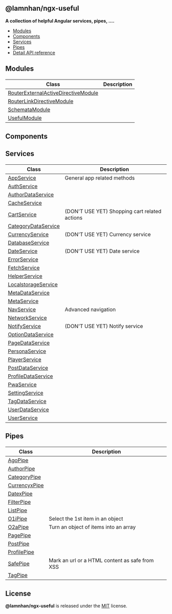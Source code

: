 <section id="head" data-note="AUTO-GENERATED CONTENT, DO NOT EDIT DIRECTLY!">

# @lamnhan/ngx-useful

**A collection of helpful Angular services, pipes, ....**

</section>

<section id="tocx" data-note="AUTO-GENERATED CONTENT, DO NOT EDIT DIRECTLY!">

- [Modules](#modules)
- [Components](#components)
- [Services](#services)
- [Pipes](#pipes)
- [Detail API reference](https://ngx-useful.lamnhan.com/docs/content)


</section>

<section id="modules" data-note="AUTO-GENERATED CONTENT, DO NOT EDIT DIRECTLY!">

<h2><a name="modules"><p>Modules</p>
</a></h2>

| Class                                                                                                                               | Description |
| ----------------------------------------------------------------------------------------------------------------------------------- | ----------- |
| [RouterExternalActiveDirectiveModule](https://ngx-useful.lamnhan.com/docs/content/classes/routerexternalactivedirectivemodule.html) |             |
| [RouterLinkDirectiveModule](https://ngx-useful.lamnhan.com/docs/content/classes/routerlinkdirectivemodule.html)                     |             |
| [SchemataModule](https://ngx-useful.lamnhan.com/docs/content/classes/schematamodule.html)                                           |             |
| [UsefulModule](https://ngx-useful.lamnhan.com/docs/content/classes/usefulmodule.html)                                               |             |

</section>

<section id="components" data-note="AUTO-GENERATED CONTENT, DO NOT EDIT DIRECTLY!">

<h2><a name="components"><p>Components</p>
</a></h2>

</section>

<section id="services" data-note="AUTO-GENERATED CONTENT, DO NOT EDIT DIRECTLY!">

<h2><a name="services"><p>Services</p>
</a></h2>

| Class                                                                                               | Description                                   |
| --------------------------------------------------------------------------------------------------- | --------------------------------------------- |
| [AppService](https://ngx-useful.lamnhan.com/docs/content/classes/appservice.html)                   | General app related methods                   |
| [AuthService](https://ngx-useful.lamnhan.com/docs/content/classes/authservice.html)                 |                                               |
| [AuthorDataService](https://ngx-useful.lamnhan.com/docs/content/classes/authordataservice.html)     |                                               |
| [CacheService](https://ngx-useful.lamnhan.com/docs/content/classes/cacheservice.html)               |                                               |
| [CartService](https://ngx-useful.lamnhan.com/docs/content/classes/cartservice.html)                 | (DON'T USE YET) Shopping cart related actions |
| [CategoryDataService](https://ngx-useful.lamnhan.com/docs/content/classes/categorydataservice.html) |                                               |
| [CurrencyService](https://ngx-useful.lamnhan.com/docs/content/classes/currencyservice.html)         | (DON'T USE YET) Currency service              |
| [DatabaseService](https://ngx-useful.lamnhan.com/docs/content/classes/databaseservice.html)         |                                               |
| [DateService](https://ngx-useful.lamnhan.com/docs/content/classes/dateservice.html)                 | (DON'T USE YET) Date service                  |
| [ErrorService](https://ngx-useful.lamnhan.com/docs/content/classes/errorservice.html)               |                                               |
| [FetchService](https://ngx-useful.lamnhan.com/docs/content/classes/fetchservice.html)               |                                               |
| [HelperService](https://ngx-useful.lamnhan.com/docs/content/classes/helperservice.html)             |                                               |
| [LocalstorageService](https://ngx-useful.lamnhan.com/docs/content/classes/localstorageservice.html) |                                               |
| [MetaDataService](https://ngx-useful.lamnhan.com/docs/content/classes/metadataservice.html)         |                                               |
| [MetaService](https://ngx-useful.lamnhan.com/docs/content/classes/metaservice.html)                 |                                               |
| [NavService](https://ngx-useful.lamnhan.com/docs/content/classes/navservice.html)                   | Advanced navigation                           |
| [NetworkService](https://ngx-useful.lamnhan.com/docs/content/classes/networkservice.html)           |                                               |
| [NotifyService](https://ngx-useful.lamnhan.com/docs/content/classes/notifyservice.html)             | (DON'T USE YET) Notify service                |
| [OptionDataService](https://ngx-useful.lamnhan.com/docs/content/classes/optiondataservice.html)     |                                               |
| [PageDataService](https://ngx-useful.lamnhan.com/docs/content/classes/pagedataservice.html)         |                                               |
| [PersonaService](https://ngx-useful.lamnhan.com/docs/content/classes/personaservice.html)           |                                               |
| [PlayerService](https://ngx-useful.lamnhan.com/docs/content/classes/playerservice.html)             |                                               |
| [PostDataService](https://ngx-useful.lamnhan.com/docs/content/classes/postdataservice.html)         |                                               |
| [ProfileDataService](https://ngx-useful.lamnhan.com/docs/content/classes/profiledataservice.html)   |                                               |
| [PwaService](https://ngx-useful.lamnhan.com/docs/content/classes/pwaservice.html)                   |                                               |
| [SettingService](https://ngx-useful.lamnhan.com/docs/content/classes/settingservice.html)           |                                               |
| [TagDataService](https://ngx-useful.lamnhan.com/docs/content/classes/tagdataservice.html)           |                                               |
| [UserDataService](https://ngx-useful.lamnhan.com/docs/content/classes/userdataservice.html)         |                                               |
| [UserService](https://ngx-useful.lamnhan.com/docs/content/classes/userservice.html)                 |                                               |

</section>

<section id="pipes" data-note="AUTO-GENERATED CONTENT, DO NOT EDIT DIRECTLY!">

<h2><a name="pipes"><p>Pipes</p>
</a></h2>

| Class                                                                                   | Description                                    |
| --------------------------------------------------------------------------------------- | ---------------------------------------------- |
| [AgoPipe](https://ngx-useful.lamnhan.com/docs/content/classes/agopipe.html)             |                                                |
| [AuthorPipe](https://ngx-useful.lamnhan.com/docs/content/classes/authorpipe.html)       |                                                |
| [CategoryPipe](https://ngx-useful.lamnhan.com/docs/content/classes/categorypipe.html)   |                                                |
| [CurrencyxPipe](https://ngx-useful.lamnhan.com/docs/content/classes/currencyxpipe.html) |                                                |
| [DatexPipe](https://ngx-useful.lamnhan.com/docs/content/classes/datexpipe.html)         |                                                |
| [FilterPipe](https://ngx-useful.lamnhan.com/docs/content/classes/filterpipe.html)       |                                                |
| [ListPipe](https://ngx-useful.lamnhan.com/docs/content/classes/listpipe.html)           |                                                |
| [O1iPipe](https://ngx-useful.lamnhan.com/docs/content/classes/o1ipipe.html)             | Select the 1st item in an object               |
| [O2aPipe](https://ngx-useful.lamnhan.com/docs/content/classes/o2apipe.html)             | Turn an object of items into an array          |
| [PagePipe](https://ngx-useful.lamnhan.com/docs/content/classes/pagepipe.html)           |                                                |
| [PostPipe](https://ngx-useful.lamnhan.com/docs/content/classes/postpipe.html)           |                                                |
| [ProfilePipe](https://ngx-useful.lamnhan.com/docs/content/classes/profilepipe.html)     |                                                |
| [SafePipe](https://ngx-useful.lamnhan.com/docs/content/classes/safepipe.html)           | Mark an url or a HTML content as safe from XSS |
| [TagPipe](https://ngx-useful.lamnhan.com/docs/content/classes/tagpipe.html)             |                                                |

</section>

<section id="license" data-note="AUTO-GENERATED CONTENT, DO NOT EDIT DIRECTLY!">

## License

**@lamnhan/ngx-useful** is released under the [MIT](https://github.com/lamnhan/ngx-useful/blob/master/LICENSE) license.

</section>
